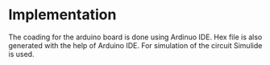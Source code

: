 # Implementation

 The coading for the arduino board is done using Ardinuo IDE.
 Hex file is also generated with the help of Arduino IDE.
 For simulation of the circuit Simulide is used.
